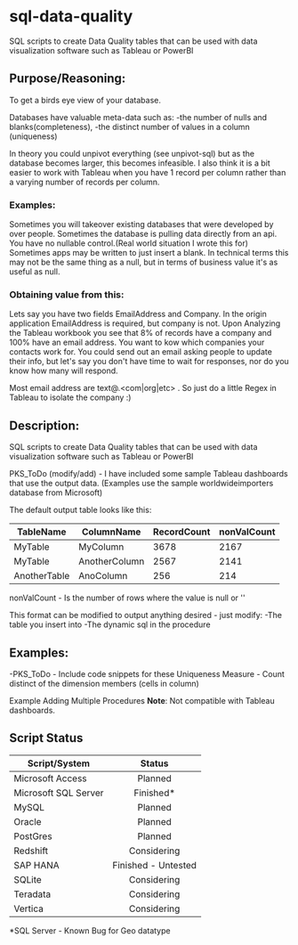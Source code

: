 # sql-data-quality

SQL scripts to create Data Quality tables that can be used with data visualization software such as Tableau or PowerBI

## Purpose/Reasoning:
To get a birds eye view of your database.
 
Databases have valuable meta-data such as: 
-the number of nulls and blanks(completeness), 
-the distinct number of values in a column (uniqueness)  

In theory you could unpivot everything (see unpivot-sql) 
but as the database becomes larger, this becomes infeasible. I also think it is a bit easier to work with Tableau 
when you have 1 record per column rather than a varying number of records per column. 

### Examples:
Sometimes you will takeover existing databases that were developed by over people.
Sometimes the database is pulling data directly from an api. You have no nullable control.(Real world situation I wrote this for)
Sometimes apps may be written to just insert a blank. In technical terms this may not be the same thing as a null, but in terms of business value it's as useful as null. 

### Obtaining value from this:
Lets say you have two fields EmailAddress and Company. 
In the origin application EmailAddress is required, but company is not.
Upon Analyzing the Tableau workbook you see that 8% of records have a company and 100% have an email address.
You want to kow which companies your contacts work for. You could send out an email asking people to update their info, but let's say you don't have time to wait for responses,
nor do you know how many will respond.

Most email address are text@<company>.<com|org|etc> . So just do a little Regex in Tableau to isolate the company :) 

 
## Description:
SQL scripts to create Data Quality tables that can be used with data visualization software such as Tableau or PowerBI

PKS_ToDo (modify/add) - I have included some sample Tableau dashboards that use the output data. (Examples use the sample worldwideimporters database from Microsoft)  

The default output table looks like this:

| TableName  | ColumnName | RecordCount | nonValCount  | 
| ---------- |-------------|-----| ----- |
| MyTable    | MyColumn | 3678 | 2167|
| MyTable    | AnotherColumn | 2567 | 2141|
| AnotherTable    | AnoColumn | 256 | 214 |

nonValCount - Is the number of rows where the value is null or ''


This format can be modified to output anything desired - just modify:
-The table you insert into
-The dynamic sql in the procedure

## Examples:
-PKS_ToDo - Include code snippets for these
Uniqueness Measure - Count distinct of the dimension members (cells in column) 

Example Adding Multiple Procedures
**Note**: Not compatible with Tableau dashboards.


## Script Status
| Script/System | Status  					|
| ------------- |:-------------------------:|
|Microsoft Access | Planned |
|Microsoft SQL Server| Finished* |
|MySQL| Planned |
|Oracle | Planned |
|PostGres| Planned |
|Redshift| Considering |
|SAP HANA 	| 	Finished - Untested  	|
|SQLite|Considering|
|Teradata|Considering|
|Vertica|Considering|

*SQL Server - Known Bug for Geo datatype 



